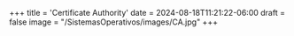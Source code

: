 +++
title = 'Certificate Authority'
date = 2024-08-18T11:21:22-06:00
draft = false
image = "/SistemasOperativos/images/CA.jpg"
+++
